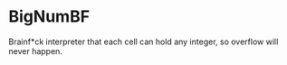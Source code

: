 BigNumBF
====

Brainf\*ck interpreter that each cell can hold any integer, so overflow will never happen.
